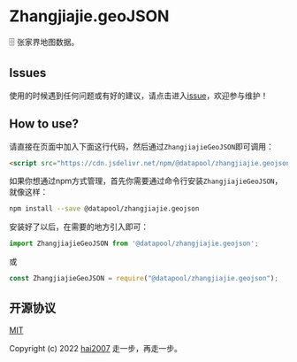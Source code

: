 # Zhangjiajie.geoJSON
🗄️ 张家界地图数据。

## Issues
使用的时候遇到任何问题或有好的建议，请点击进入[issue](https://github.com/hai2007/datapool/issues)，欢迎参与维护！

## How to use?

请直接在页面中加入下面这行代码，然后通过```ZhangjiajieGeoJSON```即可调用：

```html
<script src="https://cdn.jsdelivr.net/npm/@datapool/zhangjiajie.geojson@1"></script>
```

如果你想通过npm方式管理，首先你需要通过命令行安装``````ZhangjiajieGeoJSON``````，就像这样：

```bash
npm install --save @datapool/zhangjiajie.geojson
```

安装好了以后，在需要的地方引入即可：

```js
import ZhangjiajieGeoJSON from '@datapool/zhangjiajie.geojson';
```

或

```js
const ZhangjiajieGeoJSON = require("@datapool/zhangjiajie.geojson");
```

开源协议
---------------------------------------
[MIT](https://github.com/hai2007/datapool/blob/master/LICENSE)

Copyright (c) 2022 [hai2007](https://hai2007.gitee.io/sweethome/) 走一步，再走一步。
